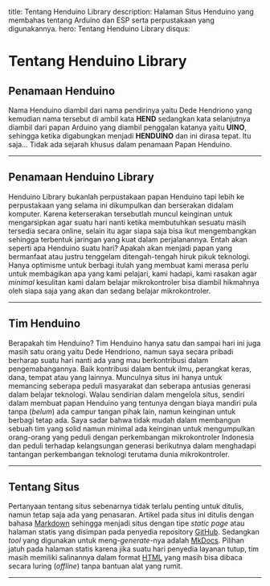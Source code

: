 title: Tentang Henduino Library
description: Halaman Situs Henduino yang membahas tentang Arduino dan ESP serta perpustakaan yang digunakannya.
hero: Tentang Henduino Library
disqus: 

# Tentang Henduino Library

## Penamaan Henduino

Nama Henduino diambil dari nama pendirinya yaitu Dede Hendriono yang kemudian nama tersebut di ambil kata **HEND** sedangkan kata selanjutnya diambil dari papan Arduino yang diambil penggalan katanya yaitu **UINO**, sehingga ketika digabungkan menjadi **HENDUINO** dan ini dirasa tepat. Itu saja... Tidak ada sejarah khusus dalam penamaan Papan Henduino. 

* * *

## Penamaan Henduino Library

Henduino Library bukanlah perpustakaan papan Henduino tapi lebih ke perpustakaan yang selama ini dikumpulkan dan berserakan didalam komputer. Karena keterserakan tersebutlah muncul keinginan untuk mengarsipkan agar suatu hari nanti ketika membutuhkan sesuatu masih tersedia secara online, selain itu agar siapa saja bisa ikut mengembangkan sehingga terbentuk jaringan yang kuat dalam perjalanannya. Entah akan seperti apa Henduino suatu hari? Apakah akan menjadi papan yang bermanfaat atau justru tenggelam ditengah-tengah hiruk pikuk teknologi. Hanya optimisme untuk berbagi itulah yang membuat kami merasa perlu untuk membagikan apa yang kami pelajari, kami hadapi, kami rasakan agar *minimal* kesulitan kami dalam belajar mikrokontroler bisa diambil hikmahnya oleh siapa saja yang akan dan sedang belajar mikrokontroler. 

* * *

## Tim Henduino

Berapakah tim Henduino? Tim Henduino hanya satu dan sampai hari ini juga masih satu orang yaitu Dede Hendriono, namun saya secara pribadi berharap suatu hari nanti ada yang mau berkontribusi dalam pengemabangannya. Baik kontribusi dalam bentuk ilmu, perangkat keras, dana, tempat atau yang lainnya. Munculnya situs ini hanya untuk memancing seberapa peduli masyarakat dan seberapa antusias generasi dalam belajar teknologi. Walau sendirian dalam mengelola situs, sendiri dalam membuat papan Henduino yang tentunya dengan biaya mandiri pula tanpa (*belum*) ada campur tangan pihak lain, namun keinginan untuk berbagi tetap ada. Saya sadar bahwa tidak mudah dalam membangun sebuah tim yang solid namun minimal ada keinginan untuk mengumpulkan orang-orang yang peduli dengan perkembangan mikrokontroler Indonesia dan peduli terhadap kelangsungan generasi berikutnya dalam menghadapi tantangan perkembangan teknologi terutama dunia mikrokontroler.

* * *

## Tentang Situs

Pertanyaan tentang situs sebenarnya tidak terlalu penting untuk ditulis, namun tetap saja ada yang penasaran. Artikel pada situs ini ditulis dengan bahasa [Markdown][1] sehingga menjadi situs dengan tipe *static page* atau halaman statis yang disimpan pada penyedia repository [GitHub][2]. Sedangkan *tool* yang digunakan untuk meng-*generate*-nya adalah [MkDocs][3]. Pilihan jatuh pada halaman statis karena jika suatu hari penyedia layanan tutup, tim masih memiliki salinannya dalam format [HTML][4] yang masih bisa dibaca secara luring (*offline*) tanpa bantuan alat yang rumit.

[1]: https://daringfireball.net/projects/markdown/syntax
[2]: https://github.com
[3]: https://www.mkdocs.org/
[4]: https://id.wikipedia.org/wiki/HTML

* * *